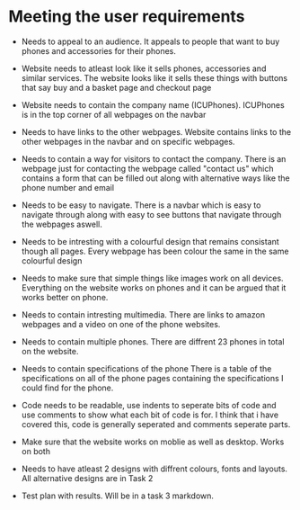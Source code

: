# Meeting the user requirements
+ Needs to appeal to an audience.
It appeals to people that want to buy phones and accessories for their phones.

+ Website needs to atleast look like it sells phones, accessories and similar services.
The website looks like it sells these things with buttons that say buy and a basket page and checkout page

+ Website needs to contain the company name (ICUPhones).
ICUPhones is in the top corner of all webpages on the navbar

+ Needs to have links to the other webpages.
Website contains links to the other webpages in the navbar and on specific webpages.

+ Needs to contain a way for visitors to contact the company.
There is an webpage just for contacting the webpage called "contact us" which contains a form that can be filled out along with alternative ways like the phone number and email

+ Needs to be easy to navigate.
There is a navbar which is easy to navigate through along with easy to see buttons that navigate through the webpages aswell.

+ Needs to be intresting with a colourful design that remains consistant though all pages.
Every webpage has been colour the same in the same colourful design

+ Needs to make sure that simple things like images work on all devices.
Everything on the website works on phones and it can be argued that it works better on phone.

+ Needs to contain intresting multimedia.
There are links to amazon webpages and a video on one of the phone websites.

+ Needs to contain multiple phones.
There are diffrent 23 phones in total on the website.

+ Needs to contain specifications of the phone
There is a table of the specifications on all of the phone pages containing the specifications I could find for the phone.

+ Code needs to be readable, use indents to seperate bits of code and use comments to show what each bit of code is for.
I think that i have covered this, code is generally seperated and comments seperate parts.

+ Make sure that the website works on moblie as well as desktop.
Works on both

+ Needs to have atleast 2 designs with diffrent colours, fonts and layouts.
All alternative designs are in Task 2

+ Test plan with results.
Will be in a task 3 markdown.